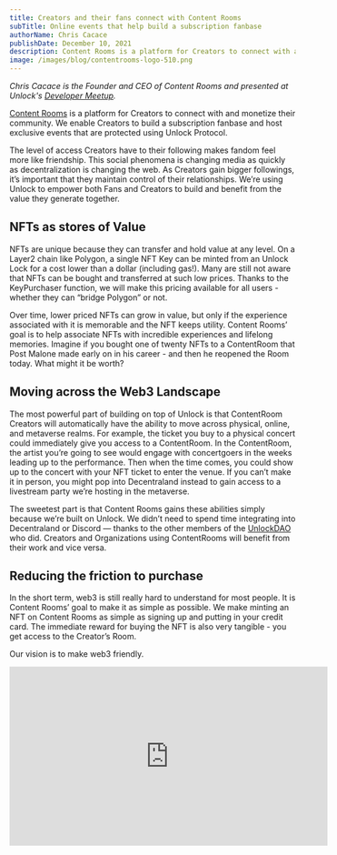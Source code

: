 ```yaml
---
title: Creators and their fans connect with Content Rooms
subTitle: Online events that help build a subscription fanbase
authorName: Chris Cacace
publishDate: December 10, 2021
description: Content Rooms is a platform for Creators to connect with and monetize their community powered by Unlock Protocol.
image: /images/blog/contentrooms-logo-510.png
---
```


*Chris Cacace is the Founder and CEO of Content Rooms and presented at Unlock's [Developer Meetup](https://youtu.be/s7w_MDmqeUQ?t=412).*

[Content Rooms](https://www.contenrooms.com) is a platform for Creators to connect with and monetize their community. We enable Creators to build a subscription fanbase and host exclusive events that are protected using Unlock Protocol.

The level of access Creators have to their following makes fandom feel more like friendship. This social phenomena is changing media as quickly as decentralization is changing the web. As Creators gain bigger followings, it’s important that they maintain control of their relationships. We’re using Unlock to empower both Fans and Creators to build and benefit from the value they generate together.

## NFTs as stores of Value

NFTs are unique because they can transfer and hold value at any level. On a Layer2 chain like Polygon, a single NFT Key can be minted from an Unlock Lock for a cost lower than a dollar (including gas!). Many are still not aware that NFTs can be bought and transferred at such low prices. Thanks to the KeyPurchaser function, we will make this pricing available for all users - whether they can “bridge Polygon” or not.

Over time, lower priced NFTs can grow in value, but only if the experience associated with it is memorable and the NFT keeps utility. Content Rooms’ goal is to help associate NFTs with incredible experiences and lifelong memories. Imagine if you bought one of twenty NFTs to a ContentRoom that Post Malone made early on in his career - and then he reopened the Room today. What might it be worth?

## Moving across the Web3 Landscape

The most powerful part of building on top of Unlock is that ContentRoom Creators will automatically have the ability to move across physical, online, and metaverse realms. For example, the ticket you buy to a physical concert could immediately give you access to a ContentRoom. In the ContentRoom, the artist you’re going to see would engage with concertgoers in the weeks leading up to the performance. Then when the time comes, you could show up to the concert with your NFT ticket to enter the venue. If you can’t make it in person, you might pop into Decentraland instead to gain access to a livestream party we’re hosting in the metaverse.

The sweetest part is that Content Rooms gains these abilities simply because we’re built on Unlock. We didn’t need to spend time integrating into Decentraland or Discord — thanks to the other members of the [UnlockDAO](https://unlock-protocol.com/blog/unlock-dao) who did. Creators and Organizations using ContentRooms will benefit from their work and vice versa.

## Reducing the friction to purchase

In the short term, web3 is still really hard to understand for most people. It is Content Rooms’ goal to make it as simple as possible. We make minting an NFT on Content Rooms as simple as signing up and putting in your credit card. The immediate reward for buying the NFT is also very tangible - you get access to the Creator’s Room.

Our vision is to make web3 friendly.

<iframe width="560" height="315" src="https://www.youtube.com/embed/TEm82GVDYms" title="YouTube video player" frameborder="0" allow="accelerometer; autoplay; clipboard-write; encrypted-media; gyroscope; picture-in-picture" allowfullscreen></iframe>
